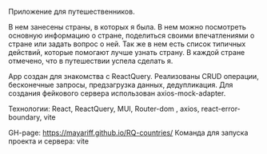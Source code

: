 Приложение для путешественников.

В нем занесены страны, в которых я была.
В нем можно посмотреть основную информацию о стране, поделиться своими впечатлениями о стране или задать вопрос о ней.
Так же в нем есть список типичных действий, которые помогают лучше узнать страну. В каждой стране отмечено, что в путешествии успела сделать я.

App создан для знакомства с  ReactQuery. Реализованы CRUD операции, бесконечные запросы, предзагрузка данных, дедупликация.
Для создания фейкового сервера использован axios-mock-adapter. 

Технологии: React, ReactQuery, MUI, Router-dom , axios, react-error-boundary, vite

GH-page: https://mayariff.github.io/RQ-countries/
Команда для запуска проекта и сервера: vite
